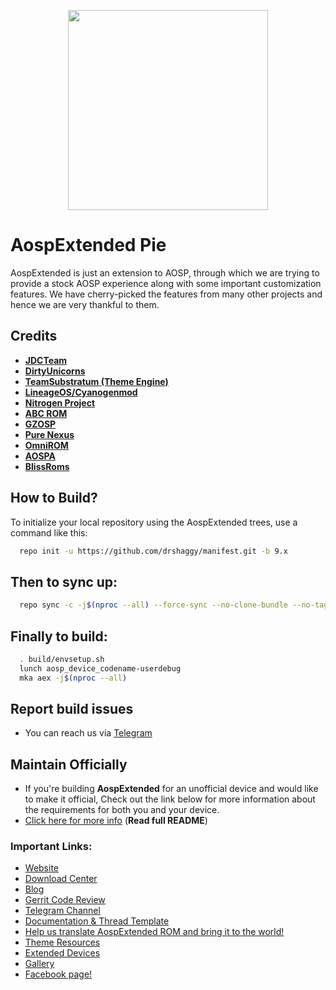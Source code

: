 <p align="center">
<img src="https://github.com/AospExtended/manifest/raw/7.1.1/aex_logo.png" width="320px" height="320px" > 
</p>

AospExtended Pie
===========
AospExtended is just an extension to AOSP, through which we 
are trying to provide a stock AOSP experience along with some important 
customization features. We have cherry-picked the features from many 
other projects and hence we are very thankful to them.

Credits
-------
* [**JDCTeam**](https://github.com/AOSP-JF-MM)
* [**DirtyUnicorns**](https://github.com/DirtyUnicorns)
* [**TeamSubstratum (Theme Engine)**](https://github.com/Substratum)
* [**LineageOS/Cyanogenmod**](https://github.com/LineageOS)
* [**Nitrogen Project**](https://github.com/nitrogen-project)
* [**ABC ROM**](https://github.com/ezio84)
* [**GZOSP**](https://github.com/GZOSP)
* [**Pure Nexus**](https://github.com/PureNexusProject)
* [**OmniROM**](https://github.com/omnirom/)
* [**AOSPA**](https://github.com/aospa/)
* [**BlissRoms**](https://github.com/BlissRoms)

How to Build?
-------------

To initialize your local repository using the AospExtended trees, use a 
command like this:

```bash
  repo init -u https://github.com/drshaggy/manifest.git -b 9.x
```
  
Then to sync up:
----------------

```bash
  repo sync -c -j$(nproc --all) --force-sync --no-clone-bundle --no-tags
```
Finally to build:
-----------------

```bash
  . build/envsetup.sh
  lunch aosp_device_codename-userdebug
  mka aex -j$(nproc --all)
```
## Report build issues
- You can reach us via [Telegram](https://t.me/aospextendedgroup)

## Maintain Officially
- If you're building **AospExtended** for an unofficial device and would like to make it official, Check out the link below for more information about the requirements for both you and your device.  
- [Click here for more info](https://github.com/AospExtended/Documentation_and_thread-template) (**Read full README**)

### Important Links:

- [Website](http://www.aospextended.com/)
- [Download Center](https://downloads.aospextended.com/)
- [Blog](https://blog.aospextended.com/)
- [Gerrit Code Review](http://gerrit.aospextended.com/)
- [Telegram Channel](https://telegram.me/aospextended/)
- [Documentation & Thread Template](https://github.com/AospExtended/Documentation_and_thread-template/) 
- [Help us translate AospExtended ROM and bring it to the world!](http://translate.aospextended.com/)
- [Theme Resources](https://github.com/AospExtended/AEX-Scripts/) 
- [Extended Devices](https://github.com/AospExtended-devices/)
- [Gallery](https://aospextended.com/gallery)
- [Facebook page!](https://www.facebook.com/aospextended/)
